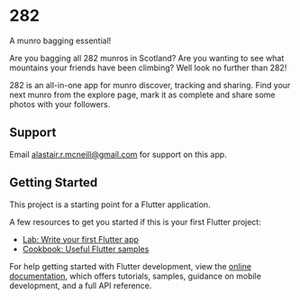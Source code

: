 # 282

A munro bagging essential!

Are you bagging all 282 munros in Scotland? Are you wanting to see what mountains your friends have been climbing? Well look no further than 282! 

282 is an all-in-one app for munro discover, tracking and sharing. Find your next munro from the explore page, mark it as complete and share some photos with your followers.

## Support

Email alastair.r.mcneill@gmail.com for support on this app. 

## Getting Started

This project is a starting point for a Flutter application.

A few resources to get you started if this is your first Flutter project:

- [Lab: Write your first Flutter app](https://docs.flutter.dev/get-started/codelab)
- [Cookbook: Useful Flutter samples](https://docs.flutter.dev/cookbook)

For help getting started with Flutter development, view the
[online documentation](https://docs.flutter.dev/), which offers tutorials,
samples, guidance on mobile development, and a full API reference.
